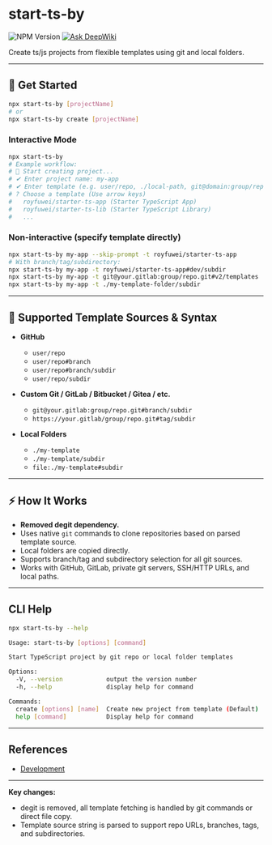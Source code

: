# start-ts-by

![NPM Version](https://img.shields.io/npm/v/start-ts-by) [![Ask DeepWiki](https://deepwiki.com/badge.svg)](https://deepwiki.com/royfuwei/start-ts-by) 

Create ts/js projects from flexible templates using git and local folders.

---

## 🚀 Get Started

```sh
npx start-ts-by [projectName]
# or
npx start-ts-by create [projectName]
```

### Interactive Mode

```sh
npx start-ts-by
# Example workflow:
# 🚀 Start creating project...
# ✔ Enter project name: my-app
# ✔ Enter template (e.g. user/repo, ./local-path, git@domain:group/repo.git)
# ? Choose a template (Use arrow keys)
#   royfuwei/starter-ts-app (Starter TypeScript App)
#   royfuwei/starter-ts-lib (Starter TypeScript Library)
#   ...
```

### Non-interactive (specify template directly)

```sh
npx start-ts-by my-app --skip-prompt -t royfuwei/starter-ts-app
# With branch/tag/subdirectory:
npx start-ts-by my-app -t royfuwei/starter-ts-app#dev/subdir
npx start-ts-by my-app -t git@your.gitlab:group/repo.git#v2/templates
npx start-ts-by my-app -t ./my-template-folder/subdir
```

---

## 📝 Supported Template Sources & Syntax

* **GitHub**

  * `user/repo`
  * `user/repo#branch`
  * `user/repo#branch/subdir`
  * `user/repo/subdir`

* **Custom Git / GitLab / Bitbucket / Gitea / etc.**

  * `git@your.gitlab:group/repo.git#branch/subdir`
  * `https://your.gitlab/group/repo.git#tag/subdir`

* **Local Folders**

  * `./my-template`
  * `./my-template/subdir`
  * `file:./my-template#subdir`

---

## ⚡ How It Works

* **Removed degit dependency.**
* Uses native `git` commands to clone repositories based on parsed template source.
* Local folders are copied directly.
* Supports branch/tag and subdirectory selection for all git sources.
* Works with GitHub, GitLab, private git servers, SSH/HTTP URLs, and local paths.

---

## CLI Help

```sh
npx start-ts-by --help

Usage: start-ts-by [options] [command]

Start TypeScript project by git repo or local folder templates

Options:
  -V, --version            output the version number
  -h, --help               display help for command

Commands:
  create [options] [name]  Create new project from template (Default)
  help [command]           Display help for command
```

---

## References

* [Development](./docs/development.md)

---

**Key changes:**

* degit is removed, all template fetching is handled by git commands or direct file copy.
* Template source string is parsed to support repo URLs, branches, tags, and subdirectories.
